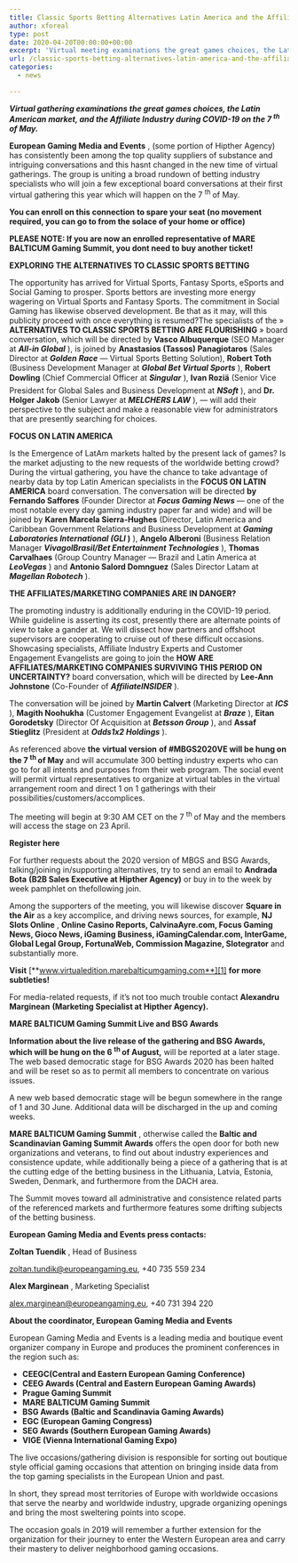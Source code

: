 ```yaml
---
title: Classic Sports Betting Alternatives Latin America and the Affiliate Marketing Industry additionally among the subjects at MBGSVE 2020 Virtual Conference
author: xforeal 
type: post
date: 2020-04-20T00:00:00+00:00
excerpt: 'Virtual meeting examinations the great games choices, the Latin American market, and the Affiliate Industry during COVID-19 on the seventh of May '
url: /classic-sports-betting-alternatives-latin-america-and-the-affiliate-marketing-industry-additionally-among-the-subjects-at-mbgsve-2020-virtual-conference/
categories:
  - news

---
```

**_Virtual gathering examinations the great games choices, the Latin American market, and the Affiliate Industry during COVID-19 on the 7 <sup>th </sup> of May._** 

**European Gaming Media and Events** , (some portion of Hipther Agency) has consistently been among the top quality suppliers of substance and intriguing conversations and this hasnt changed in the new time of virtual gatherings. The group is uniting a broad rundown of betting industry specialists who will join a few exceptional board conversations at their first virtual gathering this year which will happen on the 7 <sup>th </sup> of May. 

**You can enroll on this connection**  **to spare your seat (no movement required, you can go to from the solace of your home or office)** 

**PLEASE NOTE: If you are now an enrolled representative of MARE BALTICUM Gaming Summit, you dont need to buy another ticket!** 

**EXPLORING THE ALTERNATIVES TO CLASSIC SPORTS BETTING** 

The opportunity has arrived for Virtual Sports, Fantasy Sports, eSports and Social Gaming to prosper. Sports bettors are investing more energy wagering on Virtual Sports and Fantasy Sports. The commitment in Social Gaming has likewise observed development. Be that as it may, will this publicity proceed with once everything is resumed?The specialists of the &#187; **ALTERNATIVES TO CLASSIC SPORTS BETTING ARE FLOURISHING** &#187; board conversation, which will be directed by **Vasco Albuquerque** (SEO Manager at **_All-in Global_** ), is joined by **Anastasios (Tassos) Panagiotaros** (Sales Director at **_Golden Race_** &#8212; Virtual Sports Betting Solution), **Robert Toth** (Business Development Manager at **_Global Bet Virtual Sports_** ), **Robert Dowling** (Chief Commercial Officer at **_Singular_** ), **Ivan Roziä** (Senior Vice President for Global Sales and Business Development at **_NSoft_** ), and **Dr. Holger Jakob** (Senior Lawyer at **_MELCHERS LAW_** ), &#8212; will add their perspective to the subject and make a reasonable view for administrators that are presently searching for choices. 

**FOCUS ON LATIN AMERICA** 

Is the Emergence of LatAm markets halted by the present lack of games? Is the market adjusting to the new requests of the worldwide betting crowd? During the virtual gathering, you have the chance to take advantage of nearby data by top Latin American specialists in the **FOCUS ON LATIN AMERICA** board conversation. The conversation will be directed **by Fernando Saffores** (Founder Director at **_Focus Gaming News_** &#8212; one of the most notable every day gaming industry paper far and wide) and will be joined by **Karen Marcela Sierra-Hughes** (Director, Latin America and Caribbean Government Relations and Business Development at **_Gaming Laboratories International (GLI_ )** ), **Angelo Alberoni** (Business Relation Manager **_VivagolBrasil/Bet Entertainment Technologies_** ), **Thomas Carvalhaes** (Group Country Manager &#8212; Brazil and Latin America at **_LeoVegas_** ) and **Antonio Salord Domnguez** (Sales Director Latam at **_Magellan Robotech_** ). 

**THE AFFILIATES/MARKETING COMPANIES ARE IN DANGER?** 

The promoting industry is additionally enduring in the COVID-19 period. While guideline is asserting its cost, presently there are alternate points of view to take a gander at. We will dissect how partners and offshoot supervisors are cooperating to cruise out of these difficult occasions. Showcasing specialists, Affiliate Industry Experts and Customer Engagement Evangelists are going to join the **HOW ARE AFFILIATES/MARKETING COMPANIES SURVIVING THIS PERIOD ON UNCERTAINTY?** board conversation, which will be directed by **Lee-Ann Johnstone** (Co-Founder of **_AffiliateINSIDER_** ). 

The conversation will be joined by **Martin Calvert** (Marketing Director at **_ICS_** ), **Magith Noohukha** (Customer Engagement Evangelist at **_Braze_** ), **Eitan Gorodetsky** (Director Of Acquisition at **_Betsson Group_** ), and **Assaf Stieglitz** (President at **_Odds1x2 Holdings_** ). 

As referenced above **the** **virtual version** **of #MBGS2020VE will be hung on the 7 <sup>th </sup> of May** and will accumulate 300 betting industry experts who can go to for all intents and purposes from their web program. The social event will permit virtual representatives to organize at virtual tables in the virtual arrangement room and direct 1 on 1 gatherings with their possibilities/customers/accomplices. 

The meeting will begin at 9:30 AM CET on the 7 <sup>th </sup> of May and the members will access the stage on 23 April. 

**Register here** 

For further requests about the 2020 version of MBGS and BSG Awards, talking/joining in/supporting alternatives, try to send an email to **Andrada Bota**  **(B2B Sales Executive at Hipther Agency)** or buy in to the week by week pamphlet on thefollowing join. 

Among the supporters of the meeting, you will likewise discover **Square in the Air** as a key accomplice, and driving news sources, for example, **NJ Slots Online** , **Online Casino Reports, CalvinaAyre.com, Focus Gaming News, Gioco News, iGaming Business, iGamingCalendar.com, InterGame, Global Legal Group, FortunaWeb, Commission Magazine, Slotegrator** and substantially more. 

**Visit** [**www.virtualedition.marebalticumgaming.com**][1] **for more subtleties!** 

For media-related requests, if it&#8217;s not too much trouble contact **Alexandru Marginean**  **(Marketing Specialist at Hipther Agency).** 

**MARE BALTICUM Gaming Summit Live and BSG Awards** 

**Information about the live release of the gathering and BSG Awards, which will be hung on the 6 <sup>th </sup> of August,** will be reported at a later stage. The web based democratic stage for BSG Awards 2020 has been halted and will be reset so as to permit all members to concentrate on various issues. 

A new web based democratic stage will be begun somewhere in the range of 1 and 30 June. Additional data will be discharged in the up and coming weeks. 

**MARE BALTICUM Gaming Summit** , otherwise called the **Baltic and Scandinavian Gaming Summit Awards** offers the open door for both new organizations and veterans, to find out about industry experiences and consistence update, while additionally being a piece of a gathering that is at the cutting edge of the betting business in the Lithuania, Latvia, Estonia, Sweden, Denmark, and furthermore from the DACH area. 

The Summit moves toward all administrative and consistence related parts of the referenced markets and furthermore features some drifting subjects of the betting business. 

**European Gaming Media and Events press contacts:** 

**Zoltan Tuendik** , Head of Business 

zoltan.tundik@europeangaming.eu, +40 735 559 234 

**Alex Marginean** , Marketing Specialist 

alex.marginean@europeangaming.eu, +40 731 394 220 

**About the coordinator, European Gaming Media and Events** 

European Gaming Media and Events is a leading media and boutique event organizer company in Europe and produces the prominent conferences in the region such as:

  * **CEEGC(Central and Eastern European Gaming Conference)**
  * **CEEG Awards (Central and Eastern European Gaming Awards)** 
  * **Prague Gaming Summit** 
  * **MARE BALTICUM Gaming Summit** 
  * **BSG Awards (Baltic and Scandinavia Gaming Awards)** 
  * **EGC (European Gaming Congress)** 
  * **SEG Awards (Southern European Gaming Awards)** 
  * **VIGE (Vienna International Gaming Expo)** 

The live occasions/gathering division is responsible for sorting out boutique style official gaming occasions that attention on bringing inside data from the top gaming specialists in the European Union and past. 

In short, they spread most territories of Europe with worldwide occasions that serve the nearby and worldwide industry, upgrade organizing openings and bring the most sweltering points into scope. 

The occasion goals in 2019 will remember a further extension for the organization for their journey to enter the Western European area and carry their mastery to deliver neighborhood gaming occasions.

 [1]: http://www.virtualedition.marebalticumgaming.com